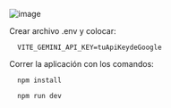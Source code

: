 ![image](https://github.com/juanpablo369/Gemini-pro-vision/assets/52577050/e2855303-d720-4d27-82cb-446fd1e904d7)


Crear archivo .env y colocar: 

      VITE_GEMINI_API_KEY=tuApiKeydeGoogle

Correr la aplicación con los comandos:


      npm install
  
      npm run dev

